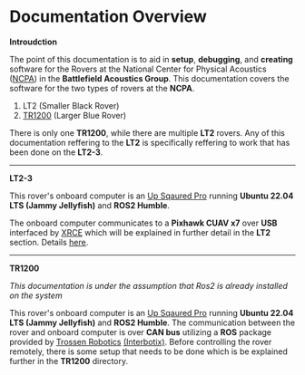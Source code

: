 # Documentation Overview     


**Introudction**

The point of this documentation is to aid in **setup**, **debugging**, and **creating** software for the Rovers at the National Center for Physical Acoustics ([NCPA](https://olemiss.edu/ncpa/)) in the **Battlefield Acoustics Group**. This documentation covers the software for the two types of rovers at the **NCPA**. 
1. LT2 (Smaller Black Rover)
2. [TR1200](https://docs.trossenrobotics.com/tr1200_docs/) (Larger Blue Rover)

There is only one **TR1200**, while there are multiple **LT2** rovers. Any of this documentation reffering to the **LT2** is specifically reffering to work that has been done on the **LT2-3**.

---

**LT2-3**


This rover's onboard computer is an [Up Sqaured Pro](https://up-board.org/up-squared-pro/) running **Ubuntu 22.04 LTS  (Jammy Jellyfish)** and **ROS2 Humble**. 

The onboard computer communicates to a **Pixhawk CUAV x7** over **USB** interfaced by [XRCE](https://docs.ncnynl.com/en/px4/en/middleware/uxrce_dds.html) which will be explained in further detail in the **LT2** section. Details [here](https://github.com/casenblurg/NCPA_Rovers_ROS2/blob/main/LT2/uXRCE-DDS.md).

---

**TR1200**

*This documentation is under the assumption that Ros2 is already installed on the system*

This rover's onboard computer is an [Up Sqaured Pro](https://up-board.org/up-squared-pro/) running **Ubuntu 22.04 LTS  (Jammy Jellyfish)** and **ROS2 Humble**. The communication between the rover and onboard computer is over **CAN bus** utilizing a **ROS** package provided by [Trossen Robotics](https://www.trossenrobotics.com/) [(Interbotix)](https://github.com/Interbotix/tr1200_ros). Before controlling the rover remotely, there is some setup that needs to be done which is be explained further in the **TR1200** directory.
